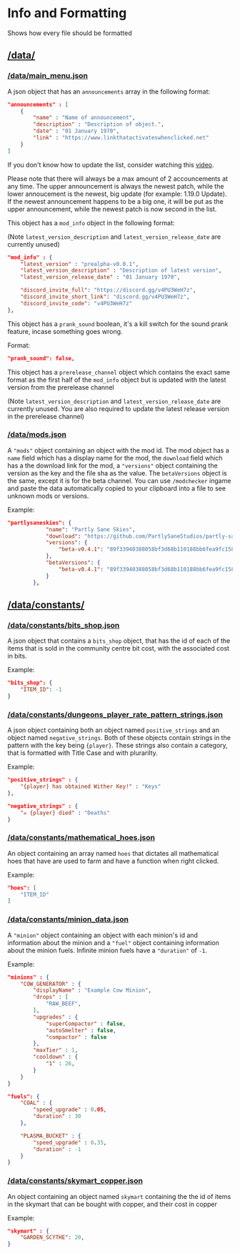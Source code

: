 # Info and Formatting

Shows how every file should be formatted

## [/data/](/data/)

### [/data/main_menu.json](/data/main_menu.json)

A json object that has an ``announcements`` array in the following format:

```json
"announcements" : [
    {
        "name" : "Name of announcement",
        "description" : "Description of object.",
        "date" : "01 January 1970",
        "link" : "https://www.linkthatactivateswhenclicked.net"
    }
]
```
If you don't know how to update the list, consider watching this [video](https://1drv.ms/v/s!AuWyYgAuSoGDgqZv9dlJPpc8CL1A_A?e=fkeK57).

Please note that there will always be a max amount of 2 accouncements at any time. The upper announcement is always the newest patch, while the lower annoucement is the newest, big update (for example: 1.19.0 Update). If the newest announcement happens to be a big one, it will be put as the upper announcement, while the newest patch is now second in the list.


This object has a ``mod_info`` object in the following format:

(Note ``latest_version_description`` and ``latest_version_release_date`` are currently unused)

```json
"mod_info" : {
    "latest_version" : "prealpha-v0.0.1",
    "latest_version_description" : "Description of latest version",
    "latest_version_release_date" : "01 January 1970",

    "discord_invite_full": "https://discord.gg/v4PU3WeH7z",
    "discord_invite_short_link": "discord.gg/v4PU3WeH7z",
    "discord_invite_code": "v4PU3WeH7z"
},
```

This object has a ``prank_sound`` boolean,
it's a kill switch for the sound prank feature, incase something goes wrong.

Format:

```json
"prank_sound": false,
```

This object has a ``prerelease_channel`` object which contains the exact same format as the first half of the ``mod_info`` object but is updated with the latest version from the prerelease channel 

(Note ``latest_version_description`` and ``latest_version_release_date`` are currently unused. You are also required to update the latest release version in the prerelease channel)


### [/data/mods.json](/data/constants/mods.json)

A ``"mods"`` object containing an object with the mod id. The mod object has a ``name`` field which has a display name for the mod, the ``download`` field which has a the download link for the mod, a ``"versions"`` object containing the version as the key and the file sha as the value. The ``betaVersions`` object is the same, except it is for the beta channel.
You can use ``/modchecker`` ingame and paste the data automatically copied to your clipboard into a file to see unknown mods or versions.

Example:

```json
"partlysaneskies": {
            "name": "Partly Sane Skies",
            "download": "https://github.com/PartlySaneStudios/partly-sane-skies/",
            "versions": {
                "beta-v0.4.1": "89f33940388058bf3d68b110188bb6fea9fc158e74654e7e6db857df6238867c",
            },
            "betaVersions": {
                "beta-v0.4.1": "89f33940388058bf3d68b110188bb6fea9fc158e74654e7e6db857df6238867c",
            }
        },
```

## [/data/constants/](/data/constants/)


### [/data/constants/bits_shop.json](/data/constants/bits_shop.json)

A json object that contains a ``bits_shop`` object, that has the id of each of the items that is sold in the community centre bit cost, with the associated cost in bits.

Example:

```json
"bits_shop": {
    "ITEM_ID": -1
}
```


### [/data/constants/dungeons_player_rate_pattern_strings.json](/data/constants/dungeons_player_rate_pattern_strings.json)

A json object containing both an object named ``positive_strings`` and an object named ``negative_strings``. Both of these objects contain strings in the pattern with the key being ``{player}``. These strings also contain a category, that is formatted with Title Case and with plurarilty.

Example:

```json
"positive_strings" : {
    "{player} has obtained Wither Key!" : "Keys"
},

"negative_strings" : {
    "☠️ {player} died" : "Deaths"
}
```

### [/data/constants/mathematical_hoes.json](/data/constants/mathematical_hoes.json)

An object containing an array named ``hoes`` that dictates all mathematical hoes that have are used to farm and have a function when right clicked.

Example:

```json
"hoes": [
    "ITEM_ID"
]
```


### [/data/constants/minion_data.json](/data/constants/minion_data.json)

A ``"minion"`` object containing an object with each minion's id and information about the minion and a ``"fuel"`` object containing information about the minion fuels. Infinite minion fuels have a ``"duration"`` of ``-1``.

Example:

```json
"minions" : {
    "COW_GENERATOR" : {
        "displayName" : "Example Cow Minion",
        "drops" : [
            "RAW_BEEF",
        ],
        "upgrades" : {
            "superCompactor" : false,
            "autoSmelter" : false,
            "compactor" : false
        },
        "maxTier" : 1,
        "cooldown" : {
            "1" : 26,
        }
    }
}

"fuels": {
    "COAL" : {
        "speed_upgrade" : 0.05,
        "duration" : 30
    },

    "PLASMA_BUCKET" : {
        "speed_upgrade" : 0.35,
        "duration" : -1
    }
}
```


### [/data/constants/skymart_copper.json](/data/constants/skymart_copper.json)

An object containing an object named ``skymart`` containing the the id of items in the skymart that can be bought with copper, and their cost in copper

Example:

```json
"skymart" : {
    "GARDEN_SCYTHE": 20,
}
```